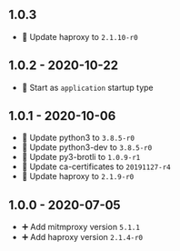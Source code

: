 ## 1.0.3

* 🔼 Update haproxy to `2.1.10-r0`


## 1.0.2 - 2020-10-22

* 🔨 Start as `application` startup type


## 1.0.1 - 2020-10-06

* 🔼 Update python3 to `3.8.5-r0`
* 🔼 Update python3-dev to `3.8.5-r0`
* 🔼 Update py3-brotli to `1.0.9-r1`
* 🔼 Update ca-certificates to `20191127-r4`
* 🔼 Update haproxy to `2.1.9-r0`


## 1.0.0 - 2020-07-05

* ➕ Add mitmproxy version `5.1.1`
* ➕ Add haproxy version `2.1.4-r0`
